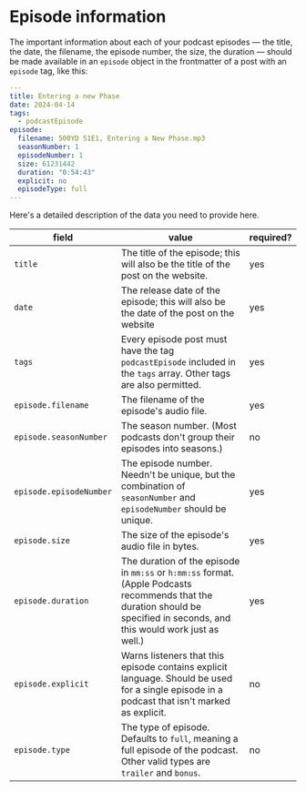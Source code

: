 # Episode information

The important information about each of your podcast episodes — the title, the date, the filename, the episode number, the size, the duration — should be made available in an `episode` object in the frontmatter of a post with an `episode` tag, like this:

```yaml
---
title: Entering a new Phase
date: 2024-04-14
tags:
  - podcastEpisode
episode:
  filename: 500YD S1E1, Entering a New Phase.mp3
  seasonNumber: 1
  episodeNumber: 1
  size: 61231442
  duration: "0:54:43"
  explicit: no
  episodeType: full
---
```

Here's a detailed description of the data you need to provide here.

| field | value | required? |
| ----- | ----- | ----- |
| `title` | The title of the episode; this will also be the title of the post on the website. | yes |
| `date` | The release date of the episode; this will also be the date of the post on the website | yes |
| `tags` | Every episode post must have the tag `podcastEpisode` included in the `tags` array. Other tags are also permitted. | yes |
| `episode.filename` | The filename of the episode's audio file. | yes |
| `episode.seasonNumber` | The  season number. (Most podcasts don't group their episodes into seasons.) | no |
| `episode.episodeNumber` | The episode number. Needn't be unique, but the combination of `seasonNumber` and `episodeNumber` should be unique. | yes |
| `episode.size` | The size of the episode's audio file in bytes. | yes |
| `episode.duration` | The duration of the episode in `mm:ss` or `h:mm:ss` format. (Apple Podcasts recommends that the duration should be specified in seconds, and this would work just as well.) | yes |
| `episode.explicit` | Warns listeners that this episode contains explicit language. Should be used for a single episode in a podcast that isn't marked as explicit. | no |
| `episode.type` | The type of episode. Defaults to `full`, meaning a full episode of the podcast. Other valid types are `trailer` and `bonus`. | no |
